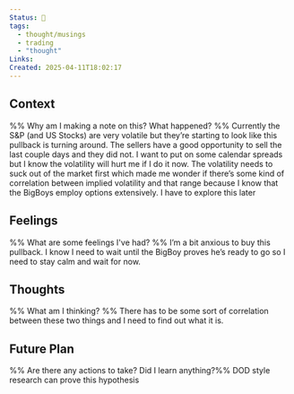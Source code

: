 ```yaml
---
Status: 🌿
tags:
  - thought/musings
  - trading
  - "thought"
Links: 
Created: 2025-04-11T18:02:17
---
```

## Context
%% Why am I making a note on this? What happened? %%
Currently the S&P (and US Stocks) are very volatile but they’re starting to look like this pullback is turning around. The sellers have a good opportunity to sell the last couple days and they did not. I want to put on some calendar spreads but I know the volatility will hurt me if I do it now. The volatility needs to suck out of the market first which made me wonder if there’s some kind of correlation between implied volatility and that range because I know that the BigBoys employ options extensively. I have to explore this later
## Feelings
%% What are some feelings I've had? %%
I’m a bit anxious to buy this pullback. I know I need to wait until the BigBoy proves he’s ready to go so I need to stay calm and wait for now. 
## Thoughts
%% What am I thinking? %%
There has to be some sort of correlation between these two things and I need to find out what it is. 
## Future Plan
%% Are there any actions to take? Did I learn anything?%%
DOD style research can prove this hypothesis